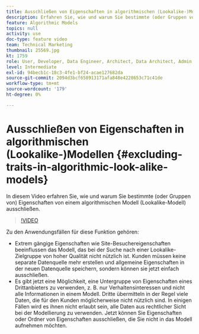 ```yaml
---
title: Ausschließen von Eigenschaften in algorithmischen (Lookalike-)Modellen
description: Erfahren Sie, wie und warum Sie bestimmte (oder Gruppen von) Eigenschaften von einem algorithmischen Modell (Lookalike-Modell) ausschließen.
feature: Algorithmic Models
topics: null
activity: use
doc-type: feature video
team: Technical Marketing
thumbnail: 25569.jpg
kt: 1759
role: User, Developer, Data Engineer, Architect, Data Architect, Admin, Leader
level: Intermediate
exl-id: 94becb1c-18c3-4fe1-bf24-acae127682da
source-git-commit: 2094d3bcf658913171afa848e4228653c71c41de
workflow-type: tm+mt
source-wordcount: '179'
ht-degree: 0%

---
```


# Ausschließen von Eigenschaften in algorithmischen (Lookalike-)Modellen {#excluding-traits-in-algorithmic-look-alike-models}

In diesem Video erfahren Sie, wie und warum Sie bestimmte (oder Gruppen von) Eigenschaften von einem algorithmischen Modell (Lookalike-Modell) ausschließen.

>[!VIDEO](https://video.tv.adobe.com/v/38133/?quality=12&captions=ger)

Zu den Anwendungsfällen für diese Funktion gehören:

* Extrem gängige Eigenschaften wie Site-Besuchereigenschaften beeinflussen das Modell, das bei der Suche nach einer Lookalike-Zielgruppe von hoher Qualität nicht nützlich ist. Kunden müssen keine separate Datenquelle mehr erstellen und allgemeine Eigenschaften in der neuen Datenquelle speichern, sondern können sie jetzt einfach ausschließen.
* Es gibt jetzt eine Möglichkeit, eine Untergruppe von Eigenschaften eines Drittanbieters zu verwenden, z. B. nur Verhaltensinteressen und nicht alle Informationen in einem Modell. Dritte übermitteln in der Regel viele Daten, die für den Kunden möglicherweise nicht nützlich sind. In einigen Fällen wird es ihnen nicht erlaubt sein, alle Daten aus rechtlicher Sicht bei der Modellierung zu verwenden. Jetzt können Sie Eigenschaften oder Ordner von Eigenschaften ausschließen, die Sie nicht in das Modell aufnehmen möchten.
